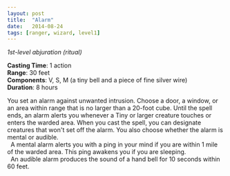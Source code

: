 ```yaml
---
layout: post
title:  "Alarm"
date:   2014-08-24
tags: [ranger, wizard, level1]
---
```


_1st-level abjuration (ritual)_

**Casting Time**: 1 action  
**Range**: 30 feet  
**Components**: V, S, M (a tiny bell and a piece of fine silver wire)  
**Duration**: 8 hours

You set an alarm against unwanted intrusion. Choose a door, a window, or an area within range that is no larger than a 20-foot cube. Until the spell ends, an alarm alerts you whenever a Tiny or larger creature touches or enters the warded area. When you cast the spell, you can designate creatures that won't set off the alarm. You also choose whether the alarm is mental or audible.  
&nbsp;&nbsp;A mental alarm alerts you with a ping in your mind if you are within 1 mile of the warded area. This ping awakens you if you are sleeping.  
&nbsp;&nbsp;An audible alarm produces the sound of a hand bell for 10 seconds within 60 feet.
